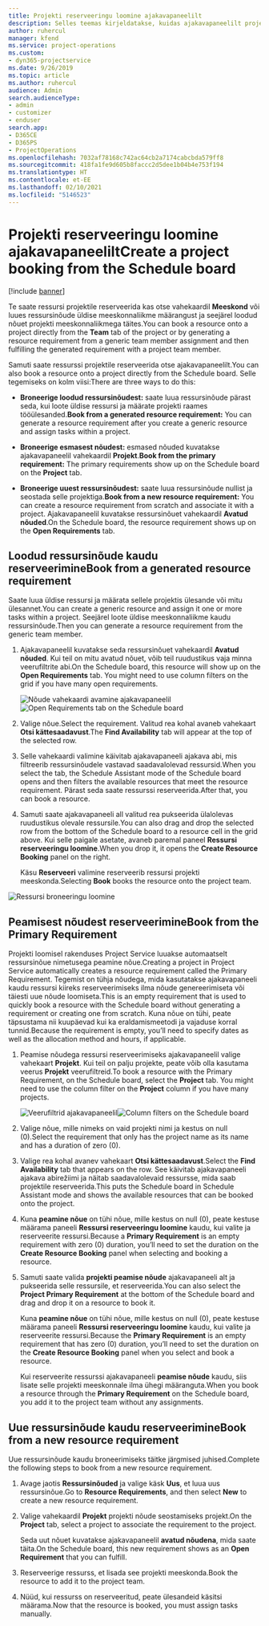 ```yaml
---
title: Projekti reserveeringu loomine ajakavapaneelilt
description: Selles teemas kirjeldatakse, kuidas ajakavapaneelilt projekti reserveeringut luua.
author: ruhercul
manager: kfend
ms.service: project-operations
ms.custom:
- dyn365-projectservice
ms.date: 9/26/2019
ms.topic: article
ms.author: ruhercul
audience: Admin
search.audienceType:
- admin
- customizer
- enduser
search.app:
- D365CE
- D365PS
- ProjectOperations
ms.openlocfilehash: 7032af78168c742ac64cb2a7174cabcbda579ff8
ms.sourcegitcommit: 418fa1fe9d605b8faccc2d5dee1b04b4e753f194
ms.translationtype: HT
ms.contentlocale: et-EE
ms.lasthandoff: 02/10/2021
ms.locfileid: "5146523"
---
```

# <a name="create-a-project-booking-from-the-schedule-board"></a><span data-ttu-id="6645c-103">Projekti reserveeringu loomine ajakavapaneelilt</span><span class="sxs-lookup"><span data-stu-id="6645c-103">Create a project booking from the Schedule board</span></span>

[!include [banner](../includes/psa-now-project-operations.md)]

<span data-ttu-id="6645c-104">Te saate ressursi projektile reserveerida kas otse vahekaardil **Meeskond** või luues ressursinõude üldise meeskonnaliikme määrangust ja seejärel loodud nõuet projekti meeskonnaliikmega täites.</span><span class="sxs-lookup"><span data-stu-id="6645c-104">You can book a resource onto a project directly from the **Team** tab of the project or by generating a resource requirement from a generic team member assignment and then fulfilling the generated requirement with a project team member.</span></span>

<span data-ttu-id="6645c-105">Samuti saate ressurssi projektile reserveerida otse ajakavapaneelilt.</span><span class="sxs-lookup"><span data-stu-id="6645c-105">You can also book a resource onto a project directly from the Schedule board.</span></span> <span data-ttu-id="6645c-106">Selle tegemiseks on kolm viisi:</span><span class="sxs-lookup"><span data-stu-id="6645c-106">There are three ways to do this:</span></span>

- <span data-ttu-id="6645c-107">**Broneerige loodud ressursinõudest:** saate luua ressursinõude pärast seda, kui loote üldise ressursi ja määrate projekti raames tööülesanded.</span><span class="sxs-lookup"><span data-stu-id="6645c-107">**Book from a generated resource requirement:** You can generate a resource requirement after you create a generic resource and assign tasks within a project.</span></span>

- <span data-ttu-id="6645c-108">**Broneerige esmasest nõudest:** esmased nõuded kuvatakse ajakavapaneelil vahekaardil **Projekt**.</span><span class="sxs-lookup"><span data-stu-id="6645c-108">**Book from the primary requirement:** The primary requirements show up on the Schedule board on the **Project** tab.</span></span> 

- <span data-ttu-id="6645c-109">**Broneerige uuest ressursinõudest:** saate luua ressursinõude nullist ja seostada selle projektiga.</span><span class="sxs-lookup"><span data-stu-id="6645c-109">**Book from a new resource requirement:** You can create a resource requirement from scratch and associate it with a project.</span></span> <span data-ttu-id="6645c-110">Ajakavapaneelil kuvatakse ressursinõuet vahekaardil **Avatud nõuded**.</span><span class="sxs-lookup"><span data-stu-id="6645c-110">On the Schedule board, the resource requirement shows up on the **Open Requirements** tab.</span></span>

## <a name="book-from-a-generated-resource-requirement"></a><span data-ttu-id="6645c-111">Loodud ressursinõude kaudu reserveerimine</span><span class="sxs-lookup"><span data-stu-id="6645c-111">Book from a generated resource requirement</span></span>

<span data-ttu-id="6645c-112">Saate luua üldise ressursi ja määrata sellele projektis ülesande või mitu ülesannet.</span><span class="sxs-lookup"><span data-stu-id="6645c-112">You can create a generic resource and assign it one or more tasks within a project.</span></span> <span data-ttu-id="6645c-113">Seejärel loote üldise meeskonnaliikme kaudu ressursinõude.</span><span class="sxs-lookup"><span data-stu-id="6645c-113">Then you can generate a resource requirement from the generic team member.</span></span> 

1.  <span data-ttu-id="6645c-114">Ajakavapaneelil kuvatakse seda ressursinõuet vahekaardil **Avatud nõuded**. Kui teil on mitu avatud nõuet, võib teil ruudustikus vaja minna veerufiltrite abi.</span><span class="sxs-lookup"><span data-stu-id="6645c-114">On the Schedule board, this resource will show up on the **Open Requirements** tab. You might need to use column filters on the grid if you have many open requirements.</span></span> 

    <span data-ttu-id="6645c-115">![Nõude vahekaardi avamine ajakavapaneelil](media/FAQ-Project-Booking-Schedule-Board-1.png "Kuvatõmmis reserveeringute ja määrangute tabelist")</span><span class="sxs-lookup"><span data-stu-id="6645c-115">![Open Requirements tab on the Schedule board](media/FAQ-Project-Booking-Schedule-Board-1.png "Screenshot of bookings and assignments table")</span></span>

2. <span data-ttu-id="6645c-116">Valige nõue.</span><span class="sxs-lookup"><span data-stu-id="6645c-116">Select the requirement.</span></span> <span data-ttu-id="6645c-117">Valitud rea kohal avaneb vahekaart **Otsi kättesaadavust**.</span><span class="sxs-lookup"><span data-stu-id="6645c-117">The **Find Availability** tab will appear at the top of the selected row.</span></span>
 
3. <span data-ttu-id="6645c-118">Selle vahekaardi valimine käivitab ajakavapaneeli ajakava abi, mis filtreerib ressursinõudele vastavad saadavalolevad ressursid.</span><span class="sxs-lookup"><span data-stu-id="6645c-118">When you select the tab, the Schedule Assistant mode of the Schedule board opens and then filters the available resources that meet the resource requirement.</span></span> <span data-ttu-id="6645c-119">Pärast seda saate ressurssi reserveerida.</span><span class="sxs-lookup"><span data-stu-id="6645c-119">After that, you can book a resource.</span></span>

4. <span data-ttu-id="6645c-120">Samuti saate ajakavapaneeli all valitud rea pukseerida ülalolevas ruudustikus olevale ressursile.</span><span class="sxs-lookup"><span data-stu-id="6645c-120">You can also drag and drop the selected row from the bottom of the Schedule board to a resource cell in the grid above.</span></span> <span data-ttu-id="6645c-121">Kui selle paigale asetate, avaneb paremal paneel **Ressursi reserveeringu loomine**.</span><span class="sxs-lookup"><span data-stu-id="6645c-121">When you drop it, it opens the **Create Resource Booking** panel on the right.</span></span>

    <span data-ttu-id="6645c-122">Käsu **Reserveeri** valimine reserveerib ressursi projekti meeskonda.</span><span class="sxs-lookup"><span data-stu-id="6645c-122">Selecting **Book** books the resource onto the project team.</span></span>

![Ressursi broneeringu loomine](media/FAQ-Project-Booking-Schedule-Board-6.png "")
 

## <a name="book-from-the-primary-requirement"></a><span data-ttu-id="6645c-124">Peamisest nõudest reserveerimine</span><span class="sxs-lookup"><span data-stu-id="6645c-124">Book from the Primary Requirement</span></span>

<span data-ttu-id="6645c-125">Projekti loomisel rakenduses Project Service luuakse automaatselt ressursinõue nimetusega peamine nõue.</span><span class="sxs-lookup"><span data-stu-id="6645c-125">Creating a project in Project Service automatically creates a resource requirement called the Primary Requirement.</span></span> <span data-ttu-id="6645c-126">Tegemist on tühja nõudega, mida kasutatakse ajakavapaneeli kaudu ressursi kiireks reserveerimiseks ilma nõude genereerimiseta või täiesti uue nõude loomiseta.</span><span class="sxs-lookup"><span data-stu-id="6645c-126">This is an empty requirement that is used to quickly book a resource with the Schedule board without generating a requirement or creating one from scratch.</span></span> <span data-ttu-id="6645c-127">Kuna nõue on tühi, peate täpsustama nii kuupäevad kui ka eraldamismeetodi ja vajaduse korral tunnid.</span><span class="sxs-lookup"><span data-stu-id="6645c-127">Because the requirement is empty, you’ll need to specify dates as well as the allocation method and hours, if applicable.</span></span> 

1. <span data-ttu-id="6645c-128">Peamise nõudega ressursi reserveerimiseks ajakavapaneelil valige vahekaart **Projekt**. Kui teil on palju projekte, peate võib olla kasutama veerus **Projekt** veerufiltreid.</span><span class="sxs-lookup"><span data-stu-id="6645c-128">To book a resource with the Primary Requirement, on the Schedule board, select the **Project** tab. You might need to use the column filter on the **Project** column if you have many projects.</span></span>

   <span data-ttu-id="6645c-129">![Veerufiltrid ajakavapaneelil](media/FAQ-Project-Booking-Schedule-Board-2.png "Kuvatõmmis reserveeringute ja määrangute tabelist")</span><span class="sxs-lookup"><span data-stu-id="6645c-129">![Column filters on the Schedule board](media/FAQ-Project-Booking-Schedule-Board-2.png "Screenshot of bookings and assignments table")</span></span>

2. <span data-ttu-id="6645c-130">Valige nõue, mille nimeks on vaid projekti nimi ja kestus on null (0).</span><span class="sxs-lookup"><span data-stu-id="6645c-130">Select the requirement that only has the project name as its name and has a duration of zero (0).</span></span>

3. <span data-ttu-id="6645c-131">Valige rea kohal avanev vahekaart **Otsi kättesaadavust**.</span><span class="sxs-lookup"><span data-stu-id="6645c-131">Select the **Find Availability** tab that appears on the row.</span></span> <span data-ttu-id="6645c-132">See käivitab ajakavapaneeli ajakava abirežiimi ja näitab saadavalolevaid ressursse, mida saab projektile reserveerida.</span><span class="sxs-lookup"><span data-stu-id="6645c-132">This puts the Schedule board in Schedule Assistant mode and shows the available resources that can be booked onto the project.</span></span>

4. <span data-ttu-id="6645c-133">Kuna **peamine nõue** on tühi nõue, mille kestus on null (0), peate kestuse määrama paneeli **Ressursi reserveeringu loomine** kaudu, kui valite ja reserveerite ressursi.</span><span class="sxs-lookup"><span data-stu-id="6645c-133">Because a **Primary Requirement** is an empty requirement with zero (0) duration, you’ll need to set the duration on the **Create Resource Booking** panel when selecting and booking a resource.</span></span>

5. <span data-ttu-id="6645c-134">Samuti saate valida **projekti peamise nõude** ajakavapaneeli alt ja pukseerida selle ressursile, et reserveerida.</span><span class="sxs-lookup"><span data-stu-id="6645c-134">You can also select the **Project Primary Requirement** at the bottom of the Schedule board and drag and drop it on a resource to book it.</span></span>
 
    <span data-ttu-id="6645c-135">Kuna **peamine nõue** on tühi nõue, mille kestus on null (0), peate kestuse määrama paneeli **Ressursi reserveeringu loomine** kaudu, kui valite ja reserveerite ressursi.</span><span class="sxs-lookup"><span data-stu-id="6645c-135">Because the **Primary Requirement** is an empty requirement that has zero (0) duration, you’ll need to set the duration on the **Create Resource Booking** panel when you select and book a resource.</span></span>
 
    <span data-ttu-id="6645c-136">Kui reserveerite ressurssi ajakavapaneeli **peamise nõude** kaudu, siis lisate selle projekti meeskonnale ilma ühegi määranguta.</span><span class="sxs-lookup"><span data-stu-id="6645c-136">When you book a resource through the **Primary Requirement** on the Schedule board, you add it to the project team without any assignments.</span></span>
 
## <a name="book-from-a-new-resource-requirement"></a><span data-ttu-id="6645c-137">Uue ressursinõude kaudu reserveerimine</span><span class="sxs-lookup"><span data-stu-id="6645c-137">Book from a new resource requirement</span></span>
<span data-ttu-id="6645c-138">Uue ressursinõude kaudu broneerimiseks täitke järgmised juhised.</span><span class="sxs-lookup"><span data-stu-id="6645c-138">Complete the following steps to book from a new resource requirement.</span></span> 

1. <span data-ttu-id="6645c-139">Avage jaotis **Ressursinõuded** ja valige käsk **Uus**, et luua uus ressursinõue.</span><span class="sxs-lookup"><span data-stu-id="6645c-139">Go to **Resource Requirements**, and then select **New** to create a new resource requirement.</span></span>

2. <span data-ttu-id="6645c-140">Valige vahekaardil **Projekt** projekti nõude seostamiseks projekt.</span><span class="sxs-lookup"><span data-stu-id="6645c-140">On the **Project** tab, select a project to associate the requirement to the project.</span></span>
 
    <span data-ttu-id="6645c-141">Seda uut nõuet kuvatakse ajakavapaneelil **avatud nõudena**, mida saate täita.</span><span class="sxs-lookup"><span data-stu-id="6645c-141">On the Schedule board, this new requirement shows as an **Open Requirement** that you can fulfill.</span></span>

3. <span data-ttu-id="6645c-142">Reserveerige ressurss, et lisada see projekti meeskonda.</span><span class="sxs-lookup"><span data-stu-id="6645c-142">Book the resource to add it to the project team.</span></span>

4. <span data-ttu-id="6645c-143">Nüüd, kui ressurss on reserveeritud, peate ülesandeid käsitsi määrama.</span><span class="sxs-lookup"><span data-stu-id="6645c-143">Now that the resource is booked, you must assign tasks manually.</span></span>

